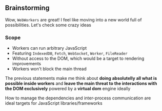 Brainstorming
-------------

Wow, `WebWorkers` are great! I feel like moving into a new world full of
possibilities. Let's check some crazy ideas

### Scope

  * Workers can run arbitrary JavaScript
  * Featuring `IndexedDB`, `Fetch`, `WebSocket`, `Worker`, `FileReader`
  * Without access to the DOM, which would be a target to rendering
    improvements
  * Workers won't block the main thread

The previous statements make me think about **doing absolutelly all what is
possible inside workers** and **leave the main threat to the interactions with
the DOM exclusively** powered by a **virtual dom** engine ideally

How to manage the dependencies and inter-process communication are ideal targets
for JavaScript libraries/frameworks

